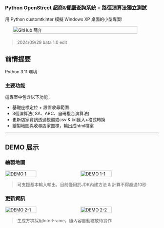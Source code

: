 ### Python OpenStreet 超商&餐廳查詢系統 + 路徑演算法獨立測試

用 Python customtkinter  模擬 Windows XP 桌面的小型專案!

<div style="display: flex; justify-content: center; margin-bottom: 20px;">
  <img src="/sample.jpg" alt="GitHub 簡介" style="width: 90%;">
</div>

> 2024/09/29 bata 1.0 edit

## 前情提要

Python 3.11 環境

### 主要功能

這專案中包含以下功能：

- 基礎座標定位 + 設置收尋範圍
- 3個演算法( SA、ABC、自研複合演算法)
- 更新店家資訊透過視窗或csv & txt匯入+格式轉換
- 繪製地圖與收尋店家圖標，輸出成html檔案


---

## DEMO 展示

### 繪製地圖

<div style="display: flex; gap: 20px;">
  <img src="/DEMO/Demo1.jpg" alt="DEMO 1" style="width: 45%;">
  <img src="/DEMO/Demo1-1.jpg" alt="DEMO 1-1" style="width: 45%;">
</div>

> 可支援基本輸入輸出，目前僅用於JDK內建方法 & 計算不得超過10秒

### 更新資訊

<div style="display: flex; gap: 20px;">
  <img src="/DEMO/Demo2-1.jpg" alt="DEMO 2-1" style="width: 45%;">
  <img src="/DEMO/Demo2-2.jpg" alt="DEMO 2-2" style="width: 45%;">
</div>

> 生成方塊採用InterFrame，隨內容自動縮放待實作
